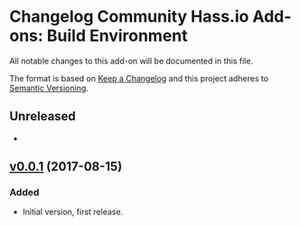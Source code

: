 # Changelog Community Hass.io Add-ons: Build Environment

All notable changes to this add-on will be documented in this file.

The format is based on [Keep a Changelog](http://keepachangelog.com/en/1.0.0/)
and this project adheres to [Semantic Versioning](http://semver.org/spec/v2.0.0.html).

## Unreleased
-

## [v0.0.1](https://github.com/hassio-addons/build-env/tree/v0.0.1) (2017-08-15)
### Added
- Initial version, first release.